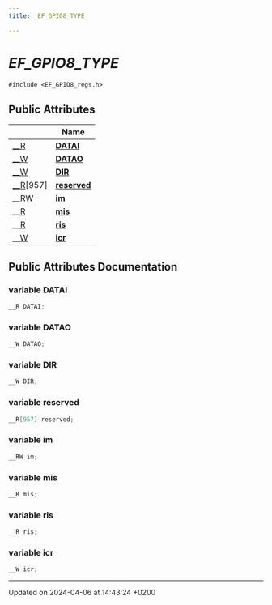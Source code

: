 ```yaml
---
title: _EF_GPIO8_TYPE_

---
```


# _EF_GPIO8_TYPE_






`#include <EF_GPIO8_regs.h>`

## Public Attributes

|                | Name           |
| -------------- | -------------- |
| [__R](Files/EF__GPIO8__regs_8h.md#define---r) | **[DATAI](Classes/struct__EF__GPIO8__TYPE__.md#variable-datai)**  |
| [__W](Files/EF__GPIO8__regs_8h.md#define---w) | **[DATAO](Classes/struct__EF__GPIO8__TYPE__.md#variable-datao)**  |
| [__W](Files/EF__GPIO8__regs_8h.md#define---w) | **[DIR](Classes/struct__EF__GPIO8__TYPE__.md#variable-dir)**  |
| [__R](Files/EF__GPIO8__regs_8h.md#define---r)[957] | **[reserved](Classes/struct__EF__GPIO8__TYPE__.md#variable-reserved)**  |
| [__RW](Files/EF__GPIO8__regs_8h.md#define---rw) | **[im](Classes/struct__EF__GPIO8__TYPE__.md#variable-im)**  |
| [__R](Files/EF__GPIO8__regs_8h.md#define---r) | **[mis](Classes/struct__EF__GPIO8__TYPE__.md#variable-mis)**  |
| [__R](Files/EF__GPIO8__regs_8h.md#define---r) | **[ris](Classes/struct__EF__GPIO8__TYPE__.md#variable-ris)**  |
| [__W](Files/EF__GPIO8__regs_8h.md#define---w) | **[icr](Classes/struct__EF__GPIO8__TYPE__.md#variable-icr)**  |

## Public Attributes Documentation

### variable DATAI

```cpp
__R DATAI;
```


### variable DATAO

```cpp
__W DATAO;
```


### variable DIR

```cpp
__W DIR;
```


### variable reserved

```cpp
__R[957] reserved;
```


### variable im

```cpp
__RW im;
```


### variable mis

```cpp
__R mis;
```


### variable ris

```cpp
__R ris;
```


### variable icr

```cpp
__W icr;
```


-------------------------------

Updated on 2024-04-06 at 14:43:24 +0200